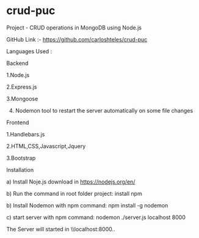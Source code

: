 # crud-puc

Project - CRUD operations in MongoDB using Node.js

GitHub Link :- https://github.com/carloshteles/crud-puc

Languages Used :

Backend

1.Node.js

2.Express.js

3.Mongoose

4. Nodemon tool to restart the server automatically on some file changes

Frontend

1.Handlebars.js

2.HTML,CSS,Javascript,Jquery

3.Bootstrap

Installation

a) Install Noje.js download in https://nodejs.org/en/

b) Run the command in root folder project: install npm

b) Install Nodemon with npm command: npm install -g nodemon

c) start server with npm command: nodemon ./server.js localhost 8000

The Server will started in \\\localhost:8000..
